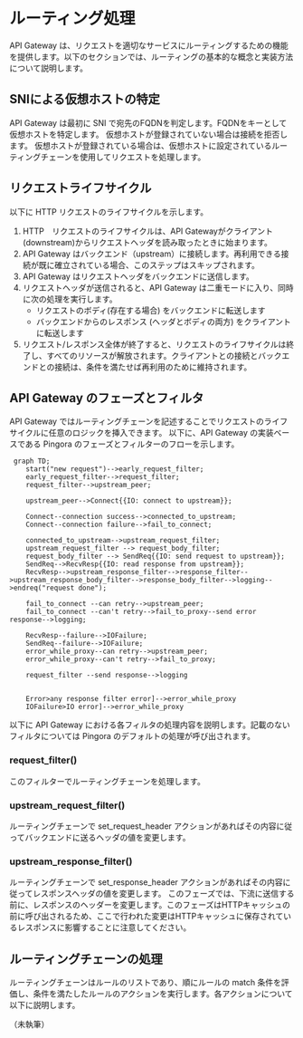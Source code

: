# ルーティング処理

API Gateway は、リクエストを適切なサービスにルーティングするための機能を提供します。以下のセクションでは、ルーティングの基本的な概念と実装方法について説明します。

## SNIによる仮想ホストの特定

API Gateway は最初に SNI で宛先のFQDNを判定します。FQDNをキーとして仮想ホストを特定します。
仮想ホストが登録されていない場合は接続を拒否します。
仮想ホストが登録されている場合は、仮想ホストに設定されているルーティングチェーンを使用してリクエストを処理します。

## リクエストライフサイクル

以下に HTTP リクエストのライフサイクルを示します。

1. HTTP　リクエストのライフサイクルは、API Gatewayがクライアント(downstream)からリクエストヘッダを読み取ったときに始まります。
2. API Gateway はバックエンド（upstream）に接続します。再利用できる接続が既に確立されている場合、このステップはスキップされます。
3. API Gateway はリクエストヘッダをバックエンドに送信します。
4. リクエストヘッダが送信されると、API Gateway は二重モードに入り、同時に次の処理を実行します。
    - リクエストのボディ(存在する場合) をバックエンドに転送します
    - バックエンドからのレスポンス (ヘッダとボディの両方) をクライアントに転送します
5. リクエスト/レスポンス全体が終了すると、リクエストのライフサイクルは終了し、すべてのリソースが解放されます。クライアントとの接続とバックエンドとの接続は、条件を満たせば再利用のために維持されます。

## API Gateway のフェーズとフィルタ

API Gateway ではルーティングチェーンを記述することでリクエストのライフサイクルに任意のロジックを挿入できます。
以下に、API Gateway の実装ベースである Pingora のフェーズとフィルターのフローを示します。

```mermaid
 graph TD;
    start("new request")-->early_request_filter;
    early_request_filter-->request_filter;
    request_filter-->upstream_peer;

    upstream_peer-->Connect{{IO: connect to upstream}};

    Connect--connection success-->connected_to_upstream;
    Connect--connection failure-->fail_to_connect;

    connected_to_upstream-->upstream_request_filter;
    upstream_request_filter --> request_body_filter;
    request_body_filter --> SendReq{{IO: send request to upstream}};
    SendReq-->RecvResp{{IO: read response from upstream}};
    RecvResp-->upstream_response_filter-->response_filter-->upstream_response_body_filter-->response_body_filter-->logging-->endreq("request done");

    fail_to_connect --can retry-->upstream_peer;
    fail_to_connect --can't retry-->fail_to_proxy--send error response-->logging;

    RecvResp--failure-->IOFailure;
    SendReq--failure-->IOFailure;
    error_while_proxy--can retry-->upstream_peer;
    error_while_proxy--can't retry-->fail_to_proxy;

    request_filter --send response-->logging


    Error>any response filter error]-->error_while_proxy
    IOFailure>IO error]-->error_while_proxy
```

以下に API Gateway における各フィルタの処理内容を説明します。記載のないフィルタについては Pingora のデフォルトの処理が呼び出されます。

### request_filter()

このフィルターでルーティングチェーンを処理します。

### upstream_request_filter()
ルーティングチェーンで set_request_header アクションがあればその内容に従ってバックエンドに送るヘッダの値を変更します。

### upstream_response_filter()
ルーティングチェーンで set_response_header アクションがあればその内容に従ってレスポンスヘッダの値を変更します。
このフェーズでは、下流に送信する前に、レスポンスのヘッダーを変更します。このフェーズはHTTPキャッシュの前に呼び出されるため、ここで行われた変更はHTTPキャッシュに保存されているレスポンスに影響することに注意してください。

## ルーティングチェーンの処理

ルーティングチェーンはルールのリストであり、順にルールの match 条件を評価し、条件を満たしたルールのアクションを実行します。各アクションについて以下に説明します。

（未執筆）
